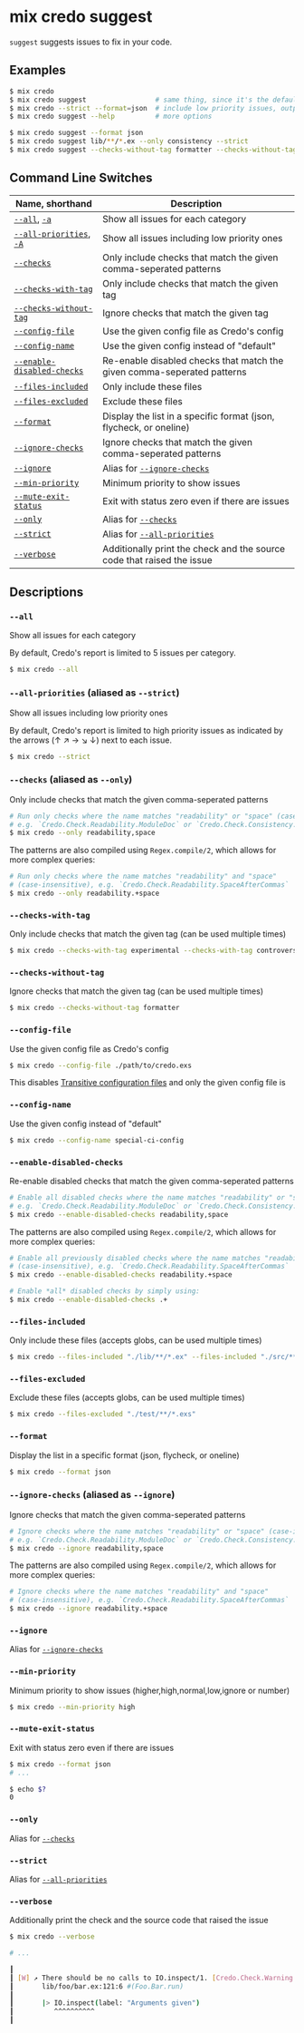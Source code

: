 # mix credo suggest

`suggest` suggests issues to fix in your code.

## Examples

```bash
$ mix credo
$ mix credo suggest                 # same thing, since it's the default command
$ mix credo --strict --format=json  # include low priority issues, output as JSON
$ mix credo suggest --help          # more options

$ mix credo suggest --format json
$ mix credo suggest lib/**/*.ex --only consistency --strict
$ mix credo suggest --checks-without-tag formatter --checks-without-tag controversial
```

## Command Line Switches

| Name, shorthand                                                                                    | Description                                                             |
|----------------------------------------------------------------------------------------------------|-------------------------------------------------------------------------|
| [`--all`](#all), [`-a`](#all)                                                                      | Show all issues for each category                                       |
| [`--all-priorities`](#all-priorities-aliased-as-strict), [`-A`](#all-priorities-aliased-as-strict) | Show all issues including low priority ones                             |
| [`--checks`](#checks-aliased-as-only)                                                              | Only include checks that match the given comma-seperated patterns       |
| [`--checks-with-tag`](#checks-with-tag)                                                            | Only include checks that match the given tag                            |
| [`--checks-without-tag`](#checks-without-tag)                                                      | Ignore checks that match the given tag                                  |
| [`--config-file`](#config-file)                                                                    | Use the given config file as Credo's config                             |
| [`--config-name`](#config-name)                                                                    | Use the given config instead of "default"                               |
| [`--enable-disabled-checks`](#enable-disabled-checks)                                              | Re-enable disabled checks that match the given comma-seperated patterns |
| [`--files-included`](#files-included)                                                              | Only include these files                                                |
| [`--files-excluded`](#files-excluded)                                                              | Exclude these files                                                     |
| [`--format`](#format)                                                                              | Display the list in a specific format (json, flycheck, or oneline)      |
| [`--ignore-checks`](#ignore-checks-aliased-as-ignore)                                              | Ignore checks that match the given comma-seperated patterns             |
| [`--ignore`](#ignore)                                                                              | Alias for [`--ignore-checks`](#ignore-checks-aliased-as-ignore)         |
| [`--min-priority`](#min-priority)                                                                  | Minimum priority to show issues                                         |
| [`--mute-exit-status`](#mute-exit-status)                                                          | Exit with status zero even if there are issues                          |
| [`--only`](#only)                                                                                  | Alias for [`--checks`](#checks-aliased-as-only)                         |
| [`--strict`](#strict)                                                                              | Alias for [`--all-priorities`](#all-priorities-aliased-as-strict)       |
| [`--verbose`](#verbose)                                                                            | Additionally print the check and the source code that raised the issue  |

## Descriptions

### `--all`

Show all issues for each category

By default, Credo's report is limited to 5 issues per category.

```bash
$ mix credo --all
```

### `--all-priorities` (aliased as `--strict`)

Show all issues including low priority ones

By default, Credo's report is limited to high priority issues as indicated by the arrows (↑ ↗ → ↘ ↓) next to each issue.

```bash
$ mix credo --strict
```

### `--checks` (aliased as `--only`)

Only include checks that match the given comma-seperated patterns

```bash
# Run only checks where the name matches "readability" or "space" (case-insensitive),
# e.g. `Credo.Check.Readability.ModuleDoc` or `Credo.Check.Consistency.SpaceAroundOperators`
$ mix credo --only readability,space
```

The patterns are also compiled using `Regex.compile/2`, which allows for more complex queries:

```bash
# Run only checks where the name matches "readability" and "space"
# (case-insensitive), e.g. `Credo.Check.Readability.SpaceAfterCommas`
$ mix credo --only readability.+space
```

### `--checks-with-tag`

Only include checks that match the given tag (can be used multiple times)

```bash
$ mix credo --checks-with-tag experimental --checks-with-tag controversial
```

### `--checks-without-tag`

Ignore checks that match the given tag (can be used multiple times)

```bash
$ mix credo --checks-without-tag formatter
```

### `--config-file`

Use the given config file as Credo's config

```bash
$ mix credo --config-file ./path/to/credo.exs
```

This disables [Transitive configuration files](config_file.html#transitive-configuration-files) and only the given config file is

### `--config-name`

Use the given config instead of "default"

```bash
$ mix credo --config-name special-ci-config
```

### `--enable-disabled-checks`

Re-enable disabled checks that match the given comma-seperated patterns

```bash
# Enable all disabled checks where the name matches "readability" or "space" (case-insensitive),
# e.g. `Credo.Check.Readability.ModuleDoc` or `Credo.Check.Consistency.SpaceAroundOperators`
$ mix credo --enable-disabled-checks readability,space
```

The patterns are also compiled using `Regex.compile/2`, which allows for more complex queries:

```bash
# Enable all previously disabled checks where the name matches "readability" and "space"
# (case-insensitive), e.g. `Credo.Check.Readability.SpaceAfterCommas`
$ mix credo --enable-disabled-checks readability.+space

# Enable *all* disabled checks by simply using:
$ mix credo --enable-disabled-checks .+
```

### `--files-included`

Only include these files (accepts globs, can be used multiple times)

```bash
$ mix credo --files-included "./lib/**/*.ex" --files-included "./src/**/*.ex"
```

### `--files-excluded`

Exclude these files (accepts globs, can be used multiple times)

```bash
$ mix credo --files-excluded "./test/**/*.exs"
```

### `--format`

Display the list in a specific format (json, flycheck, or oneline)

```bash
$ mix credo --format json
```

### `--ignore-checks` (aliased as `--ignore`)

Ignore checks that match the given comma-seperated patterns

```bash
# Ignore checks where the name matches "readability" or "space" (case-insensitive),
# e.g. `Credo.Check.Readability.ModuleDoc` or `Credo.Check.Consistency.SpaceAroundOperators`
$ mix credo --ignore readability,space
```

The patterns are also compiled using `Regex.compile/2`, which allows for more complex queries:

```bash
# Ignore checks where the name matches "readability" and "space"
# (case-insensitive), e.g. `Credo.Check.Readability.SpaceAfterCommas`
$ mix credo --ignore readability.+space
```

### `--ignore`

Alias for [`--ignore-checks`](#ignore-checks-aliased-as-ignore)

### `--min-priority`

Minimum priority to show issues (higher,high,normal,low,ignore or number)

```bash
$ mix credo --min-priority high
```

### `--mute-exit-status`

Exit with status zero even if there are issues

```bash
$ mix credo --format json
# ...

$ echo $?
0
```

### `--only`

Alias for [`--checks`](#checks-aliased-as-only)

### `--strict`

Alias for [`--all-priorities`](#all-priorities-aliased-as-strict)

### `--verbose`

Additionally print the check and the source code that raised the issue

```bash
$ mix credo --verbose

# ...

┃
┃ [W] ↗ There should be no calls to IO.inspect/1. [Credo.Check.Warning.IoInspect]
┃       lib/foo/bar.ex:121:6 #(Foo.Bar.run)
┃
┃       |> IO.inspect(label: "Arguments given")
┃          ^^^^^^^^^^
┃
```
